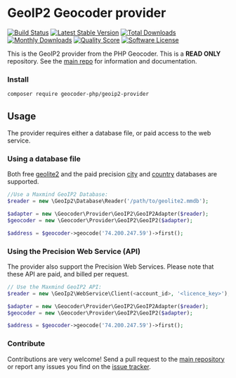 # GeoIP2 Geocoder provider
[![Build Status](https://travis-ci.org/geocoder-php/geoip2-provider.svg?branch=master)](http://travis-ci.org/geocoder-php/geoip2-provider)
[![Latest Stable Version](https://poser.pugx.org/geocoder-php/geoip2-provider/v/stable)](https://packagist.org/packages/geocoder-php/geoip2-provider)
[![Total Downloads](https://poser.pugx.org/geocoder-php/geoip2-provider/downloads)](https://packagist.org/packages/geocoder-php/geoip2-provider)
[![Monthly Downloads](https://poser.pugx.org/geocoder-php/geoip2-provider/d/monthly.png)](https://packagist.org/packages/geocoder-php/geoip2-provider)
[![Quality Score](https://img.shields.io/scrutinizer/g/geocoder-php/geoip2-provider.svg?style=flat-square)](https://scrutinizer-ci.com/g/geocoder-php/geoip2-provider)
[![Software License](https://img.shields.io/badge/license-MIT-brightgreen.svg?style=flat-square)](LICENSE)

This is the GeoIP2 provider from the PHP Geocoder. This is a **READ ONLY** repository. See the
[main repo](https://github.com/geocoder-php/Geocoder) for information and documentation. 

### Install

```bash
composer require geocoder-php/geoip2-provider
```

## Usage
The provider requires either a database file, or paid access to the web service.

### Using a database file
Both free [geolite2](https://dev.maxmind.com/geoip/geoip2/geolite2/) and the paid precision
 [city](https://www.maxmind.com/en/geoip2-city) and [country](https://www.maxmind.com/en/geoip2-country-database)
 databases are supported.

``` php
//Use a Maxmind GeoIP2 Database:
$reader = new \GeoIp2\Database\Reader('/path/to/geolite2.mmdb');

$adapter = new \Geocoder\Provider\GeoIP2\GeoIP2Adapter($reader);
$geocoder = new \Geocoder\Provider\GeoIP2\GeoIP2($adapter);

$address = $geocoder->geocode('74.200.247.59')->first();
```

### Using the Precision Web Service (API)
The provider also support the Precision Web Services. Please note that these API are paid, and billed per request.

``` php
// Use the Maxmind GeoIP2 API:
$reader = new \GeoIp2\WebService\Client(<account_id>, '<licence_key>');

$adapter = new \Geocoder\Provider\GeoIP2\GeoIP2Adapter($reader);
$geocoder = new \Geocoder\Provider\GeoIP2\GeoIP2($adapter);

$address = $geocoder->geocode('74.200.247.59')->first();
```

### Contribute

Contributions are very welcome! Send a pull request to the [main repository](https://github.com/geocoder-php/Geocoder) or 
report any issues you find on the [issue tracker](https://github.com/geocoder-php/Geocoder/issues).
